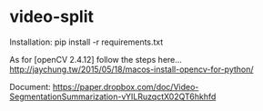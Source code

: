 # video-split

Installation:
pip install -r requirements.txt

As for [openCV 2.4.12] follow the steps here...
http://jaychung.tw/2015/05/18/macos-install-opencv-for-python/


Document:
https://paper.dropbox.com/doc/Video-SegmentationSummarization-vYILRuzqctX02QT6hkhfd
